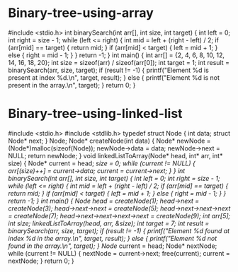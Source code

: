 # Binary-tree-using-array
#include <stdio.h>
int binarySearch(int arr[], int size, int target) {
 int left = 0;
 int right = size - 1;
 while (left <= right) {
 int mid = left + (right - left) / 2;
 if (arr[mid] == target) {
 return mid; 
 }
 if (arr[mid] < target) {
 left = mid + 1;
 }
 else {
 right = mid - 1;
 }
 }
 return -1;
}
int main() {
 int arr[] = {2, 4, 6, 8, 10, 12, 14, 16, 18, 20};
 int size = sizeof(arr) / sizeof(arr[0]);
 int target = 1;
 int result = binarySearch(arr, size, target);
 if (result != -1) {
 printf("Element %d is present at index %d.\n", target, result);
 } else {
 printf("Element %d is not present in the array.\n", target);
 }
 return 0;
}



# Binary-tree-using-linked-list
#include <stdio.h>
#include <stdlib.h>
typedef struct Node {
 int data;
 struct Node* next;
} Node;
Node* createNode(int data) {
 Node* newNode = (Node*)malloc(sizeof(Node));
 newNode->data = data;
 newNode->next = NULL;
 return newNode;
}
void linkedListToArray(Node* head, int* arr, int* size) {
 Node* current = head;
 *size = 0;
 while (current != NULL) {
 arr[(*size)++] = current->data;
 current = current->next;
 }
}
int binarySearch(int arr[], int size, int target) {
 int left = 0;
 int right = size - 1;
 while (left <= right) {
 int mid = left + (right - left) / 2;
 if (arr[mid] == target) {
 return mid;
 }
 if (arr[mid] < target) {
 left = mid + 1;
 } else {
 right = mid - 1;
 }
 }
 return -1; 
}
int main() {
 Node* head = createNode(1);
 head->next = createNode(3);
 head->next->next = createNode(5);
 head->next->next->next = createNode(7);
 head->next->next->next->next = createNode(9);
 int arr[5];
 int size;
 linkedListToArray(head, arr, &size);
 int target = 7;
 int result = binarySearch(arr, size, target);
 if (result != -1) {
 printf("Element %d found at index %d in the array.\n", target, 
result);
 } else {
 printf("Element %d not found in the array.\n", target);
 }
 Node* current = head;
 Node* nextNode;
 while (current != NULL) {
 nextNode = current->next;
 free(current);
 current = nextNode;
 }
 return 0;
}
